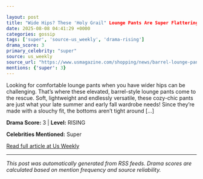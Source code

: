 ```yaml
---

layout: post
title: "Wide Hips? These 'Holy Grail" Lounge Pants Are Super Flattering — Just $26"
date: 2025-08-08 04:41:29 +0000
categories: gossip
tags: ['super', 'source-us_weekly', 'drama-rising']
drama_score: 3
primary_celebrity: "super"
source: us_weekly
source_url: "https://www.usmagazine.com/shopping/news/barrel-lounge-pants-wide-hips/"
mentions: {'super': 3}
---
```



Looking for comfortable lounge pants when you have wider hips can be challenging. That’s where these elevated, barrel-style lounge pants come to the rescue. Soft, lightweight and endlessly versatile, these cozy-chic pants are just what your late summer and early fall wardrobe needs! Since they’re made with a slouchy fit, the bottoms aren’t tight around […]

**Drama Score:** 3 | **Level:** RISING

**Celebrities Mentioned:** Super

[Read full article at Us Weekly](https://www.usmagazine.com/shopping/news/barrel-lounge-pants-wide-hips/)

---


*This post was automatically generated from RSS feeds. Drama scores are calculated based on mention frequency and source reliability.*
